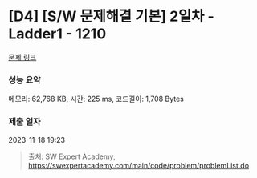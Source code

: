 # [D4] [S/W 문제해결 기본] 2일차 - Ladder1 - 1210 

[문제 링크](https://swexpertacademy.com/main/code/problem/problemDetail.do?contestProbId=AV14ABYKADACFAYh) 

### 성능 요약

메모리: 62,768 KB, 시간: 225 ms, 코드길이: 1,708 Bytes

### 제출 일자

2023-11-18 19:23



> 출처: SW Expert Academy, https://swexpertacademy.com/main/code/problem/problemList.do